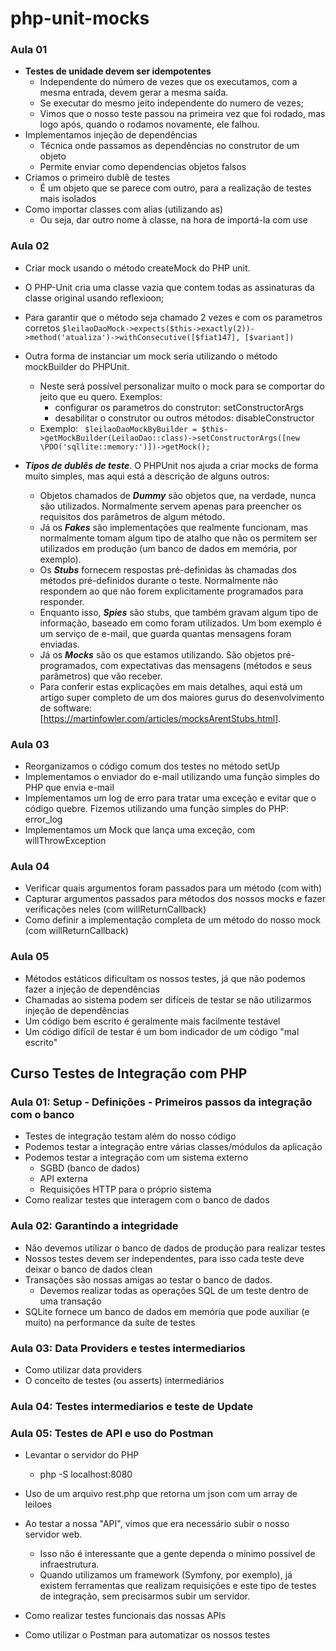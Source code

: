 # php-unit-mocks

### Aula 01

* **Testes de unidade devem ser idempotentes** 
    * Independente do número de vezes que os executamos, com a mesma entrada, devem gerar a mesma saída.
    * Se executar do mesmo jeito independente do numero de vezes;
    * Vimos que o nosso teste passou na primeira vez que foi rodado, mas logo após, quando o rodamos novamente, ele falhou.
* Implementamos  injeção de dependências
    * Técnica onde passamos as dependências no construtor de um objeto
    * Permite enviar como dependencias objetos falsos
* Criamos o primeiro dublê de testes
    * É um objeto que se parece com outro, para a realização de testes mais isolados
* Como importar classes com alias (utilizando as)
    * Ou seja, dar outro nome à classe, na hora de importá-la com use
    
### Aula 02

* Criar mock usando o método createMock do PHP unit. 
+ O PHP-Unit cria uma classe vazia que contem todas as assinaturas da classe original usando reflexioon;
+ Para garantir que o método seja chamado 2 vezes e com os parametros corretos
    ```$leilaoDaoMock->expects($this->exactly(2))->method('atualiza')->withConsecutive([$fiat147], [$variant])```
+ Outra forma de instanciar um mock seria utilizando o método mockBuilder do PHPUnit.
    + Neste será possível personalizar muito o mock para se comportar do jeito que eu quero. Exemplos:
        + configurar os parametros do construtor: setConstructorArgs
        + desabilitar o construtor ou outros métodos: disableConstructor
    + Exemplo:
        ``` $leilaoDaoMockByBuilder = $this->getMockBuilder(LeilaoDao::class)->setConstructorArgs([new \PDO('sqllite::memory:')])->getMock();```

+ ***Tipos de dublês de teste***. O PHPUnit nos ajuda a criar mocks de forma muito simples, mas aqui está a descrição de alguns outros:
    + Objetos chamados de ***Dummy*** são objetos que, na verdade, nunca são utilizados. Normalmente servem apenas para preencher os requisitos dos parâmetros de algum método.
    + Já os ***Fakes*** são implementações que realmente funcionam, mas normalmente tomam algum tipo de atalho que não os permitem ser utilizados em produção (um banco de dados em memória, por exemplo).
    + Os ***Stubs*** fornecem respostas pré-definidas às chamadas dos métodos pré-definidos durante o teste. Normalmente não respondem ao que não forem explicitamente programados para responder. 
    + Enquanto isso, ***Spies*** são stubs, que também gravam algum tipo de informação, baseado em como foram utilizados. Um bom exemplo é um serviço de e-mail, que guarda quantas mensagens foram enviadas.
    + Já os ***Mocks*** são os que estamos utilizando. São objetos pré-programados, com expectativas das mensagens (métodos e seus parâmetros) que vão receber.
    + Para conferir estas explicações em mais detalhes, aqui está um artigo super completo de um dos maiores gurus do desenvolvimento de software: [https://martinfowler.com/articles/mocksArentStubs.html].
    
### Aula 03

+ Reorganizamos o código comum dos testes no método setUp
+ Implementamos o enviador do e-mail utilizando uma função simples do PHP que envia e-mail
+ Implementamos um log de erro para tratar uma exceção e evitar que o código quebre. Fizemos utilizando uma função simples do PHP: error_log
+ Implementamos um Mock que lança uma exceção, com willThrowException

### Aula 04

+ Verificar quais argumentos foram passados para um método (com with)
+ Capturar argumentos passados para métodos dos nossos mocks e fazer verificações neles (com willReturnCallback)
+ Como definir a implementação completa de um método do nosso mock (com willReturnCallback)

### Aula 05
+ Métodos estáticos dificultam os nossos testes, já que não podemos fazer a injeção de dependências
+ Chamadas ao sistema podem ser difíceis de testar se não utilizarmos injeção de dependências
+ Um código bem escrito é geralmente mais facilmente testável
+ Um código difícil de testar é um bom indicador de um código "mal escrito"


## Curso Testes de Integração com PHP

### Aula 01: Setup - Definições - Primeiros passos da integração com o banco

+ Testes de integração testam além do nosso código
+ Podemos testar a integração entre várias classes/módulos da aplicação
+ Podemos testar a integração com um sistema externo
    + SGBD (banco de dados)
    + API externa
    + Requisições HTTP para o próprio sistema
+ Como realizar testes que interagem com o banco de dados

### Aula 02: Garantindo a integridade

+ Não devemos utilizar o banco de dados de produção para realizar testes
+ Nossos testes devem ser independentes, para isso cada teste deve deixar o banco de dados clean
+ Transações são nossas amigas ao testar o banco de dados. 
    + Devemos realizar todas as operações SQL de um teste dentro de uma transação
+ SQLite fornece um banco de dados em memória que pode auxiliar (e muito) na performance da suíte de testes

### Aula 03: Data Providers e testes intermediarios

+ Como utilizar data providers
+ O conceito de testes (ou asserts) intermediários

### Aula 04: Testes intermediarios e teste de Update

### Aula 05: Testes de API e uso do Postman

+ Levantar o servidor do PHP
    + php -S localhost:8080
+ Uso de um arquivo rest.php que retorna um json com um array de leiloes
+ Ao testar a nossa "API", vimos que era necessário subir o nosso servidor web.
    + Isso não é interessante que a gente dependa o mínimo possível de infraestrutura. 
    + Quando utilizamos um framework (Symfony, por exemplo), já existem ferramentas que realizam requisições e este tipo de testes de integração, sem precisarmos subir um servidor.

+ Como realizar testes funcionais das nossas APIs
+ Como utilizar o Postman para automatizar os nossos testes